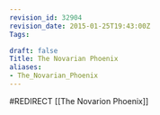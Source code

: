```yaml
---
revision_id: 32904
revision_date: 2015-01-25T19:43:00Z
Tags:

draft: false
Title: The Novarian Phoenix
aliases:
- The_Novarian_Phoenix
---
```

#REDIRECT [[The Novarion Phoenix]]